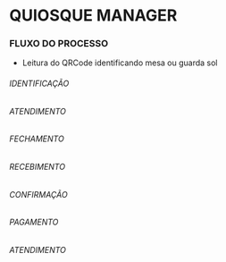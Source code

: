 # QUIOSQUE MANAGER



### FLUXO DO PROCESSO

 - Leitura do QRCode identificando mesa ou guarda sol
 




###### IDENTIFICAÇÃO

###### ATENDIMENTO

###### FECHAMENTO

###### RECEBIMENTO

###### CONFIRMAÇÃO

###### PAGAMENTO

###### ATENDIMENTO

